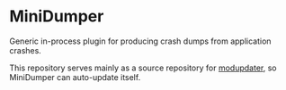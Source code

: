 # MiniDumper

Generic in-process plugin for producing crash dumps from application crashes.

This repository serves mainly as a source repository for [modupdater](https://github.com/ThirteenAG/modupdater),
so MiniDumper can auto-update itself.
